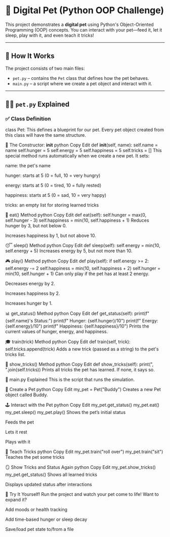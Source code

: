 # 🐾 Digital Pet (Python OOP Challenge)

This project demonstrates a **digital pet** using Python's Object-Oriented Programming (OOP) concepts. You can interact with your pet—feed it, let it sleep, play with it, and even teach it tricks!

---

## 🧠 How It Works

The project consists of two main files:
- `pet.py` – contains the `Pet` class that defines how the pet behaves.
- `main.py` – a script where we create a pet object and interact with it.

---

## 🐕‍🦺 `pet.py` Explained

### ✅ Class Definition

class Pet:
This defines a blueprint for our pet. Every pet object created from this class will have the same structure.

🧱 The Constructor: __init__
python
Copy
Edit
def __init__(self, name):
    self.name = name
    self.hunger = 5
    self.energy = 5
    self.happiness = 5
    self.tricks = []
This special method runs automatically when we create a new pet. It sets:

name: the pet's name

hunger: starts at 5 (0 = full, 10 = very hungry)

energy: starts at 5 (0 = tired, 10 = fully rested)

happiness: starts at 5 (0 = sad, 10 = very happy)

tricks: an empty list for storing learned tricks

🍗 eat() Method
python
Copy
Edit
def eat(self):
    self.hunger = max(0, self.hunger - 3)
    self.happiness = min(10, self.happiness + 1)
Reduces hunger by 3, but not below 0.

Increases happiness by 1, but not above 10.

😴 sleep() Method
python
Copy
Edit
def sleep(self):
    self.energy = min(10, self.energy + 5)
Increases energy by 5, but not more than 10.

🎮 play() Method
python
Copy
Edit
def play(self):
    if self.energy >= 2:
        self.energy -= 2
        self.happiness = min(10, self.happiness + 2)
        self.hunger = min(10, self.hunger + 1)
Can only play if the pet has at least 2 energy.

Decreases energy by 2.

Increases happiness by 2.

Increases hunger by 1.

📊 get_status() Method
python
Copy
Edit
def get_status(self):
    print(f"{self.name}'s Status:")
    print(f"  Hunger: {self.hunger}/10")
    print(f"  Energy: {self.energy}/10")
    print(f"  Happiness: {self.happiness}/10")
Prints the current values of hunger, energy, and happiness.

🎓 train(trick) Method
python
Copy
Edit
def train(self, trick):
    self.tricks.append(trick)
Adds a new trick (passed as a string) to the pet's tricks list.

🧠 show_tricks() Method
python
Copy
Edit
def show_tricks(self):
    print(", ".join(self.tricks))
Prints all tricks the pet has learned. If none, it says so.

📜 main.py Explained
This is the script that runs the simulation.

🐶 Create a Pet
python
Copy
Edit
my_pet = Pet("Buddy")
Creates a new Pet object called Buddy.

🕹️ Interact with the Pet
python
Copy
Edit
my_pet.get_status()
my_pet.eat()
my_pet.sleep()
my_pet.play()
Shows the pet’s initial status

Feeds the pet

Lets it rest

Plays with it

🎯 Teach Tricks
python
Copy
Edit
my_pet.train("roll over")
my_pet.train("sit")
Teaches the pet some tricks

🪞 Show Tricks and Status Again
python
Copy
Edit
my_pet.show_tricks()
my_pet.get_status()
Shows all learned tricks

Displays updated status after interactions



🚀 Try It Yourself!
Run the project and watch your pet come to life! Want to expand it?

Add moods or health tracking

Add time-based hunger or sleep decay

Save/load pet state to/from a file


